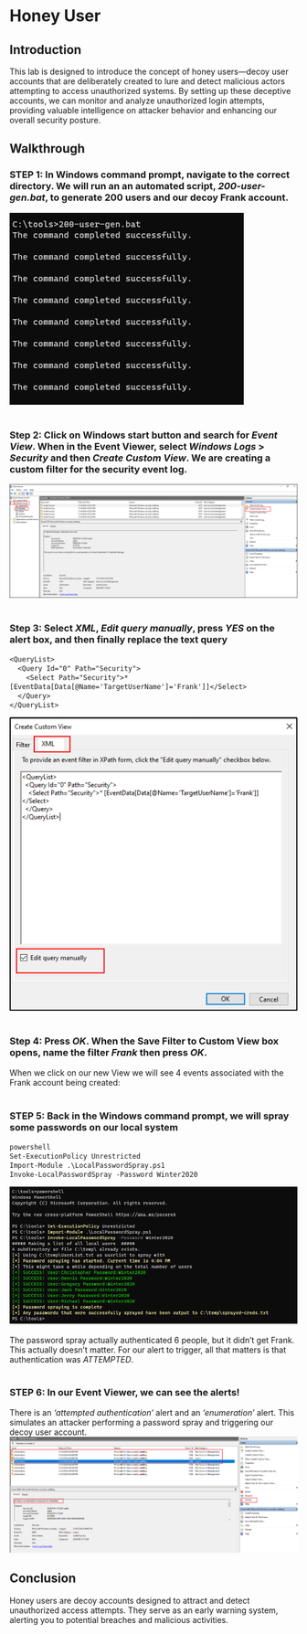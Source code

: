 # Honey User

## Introduction
This lab is designed to introduce the concept of honey users—decoy user accounts that are deliberately created to lure and detect malicious actors attempting to access unauthorized systems. By setting up these deceptive accounts, we can monitor and analyze unauthorized login attempts, providing valuable intelligence on attacker behavior and enhancing our overall security posture.

## Walkthrough
### STEP 1: In Windows command prompt, navigate to the correct directory. We will run an an automated script, *200-user-gen.bat*, to generate 200 users and our decoy Frank account.
![generate users](https://github.com/trixiahorner/honeyuser/blob/main/images/h1.png?raw=true)
<br>
<br>
### Step 2: Click on Windows start button and search for *Event View*. When in the Event Viewer, select *Windows Logs* > *Security* and then *Create Custom View*. We are creating a custom filter for the security event log. 
![event viewer](https://github.com/trixiahorner/honeyuser/blob/main/images/h2.png?raw=true)
<br>
<br>
### Step 3: Select *XML*, *Edit query manually*, press *YES* on the alert box, and then finally replace the text query 
```
<QueryList>
  <Query Id="0" Path="Security">
    <Select Path="Security">* [EventData[Data[@Name='TargetUserName']='Frank']]</Select>
  </Query>
</QueryList>
```
![custom](https://github.com/trixiahorner/honeyuser/blob/main/images/h3.png?raw=true)
<br>
<br>
### Step 4: Press *OK*. When the Save Filter to Custom View box opens, name the filter *Frank* then press *OK*. 
When we click on our new View we will see 4 events associated with the Frank account being created: 
<br>
<br>
### STEP 5: Back in the Windows command prompt, we will spray some passwords on our local system
```
powershell
Set-ExecutionPolicy Unrestricted
Import-Module .\LocalPasswordSpray.ps1 
Invoke-LocalPasswordSpray -Password Winter2020 
```
![spray](https://github.com/trixiahorner/honeyuser/blob/main/images/h4.png?raw=true)
<br>
<br>
The password spray actually authenticated 6 people, but it didn’t get Frank. This actually doesn’t matter. For our alert to trigger, all that matters is that authentication was *ATTEMPTED*.
<br>
<br>
### STEP 6: In our Event Viewer, we can see the alerts! 
There is an *‘attempted authentication’* alert and an *‘enumeration’* alert.  This simulates an attacker performing a password spray and triggering our decoy user account. 
![alert](https://github.com/trixiahorner/honeyuser/blob/main/images/h5.png?raw=true)

## Conclusion
Honey users are decoy accounts designed to attract and detect unauthorized access attempts. They serve as an early warning system, alerting you to potential breaches and malicious activities.
